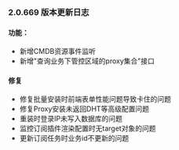 ### 2.0.669 版本更新日志

#### 功能：
- 新增CMDB资源事件监听
- 新增"查询业务下管控区域的proxy集合"接口

#### 修复
- 修复批量安装时前端表单性能问题导致卡住的问题
- 修复Proxy安装未返回DHT等高级配置问题
- 重装时登录IP未写入数据库的问题
- 监控订阅插件渲染配置时无target对象的问题
- 更新订阅任务时业务id不更新的问题